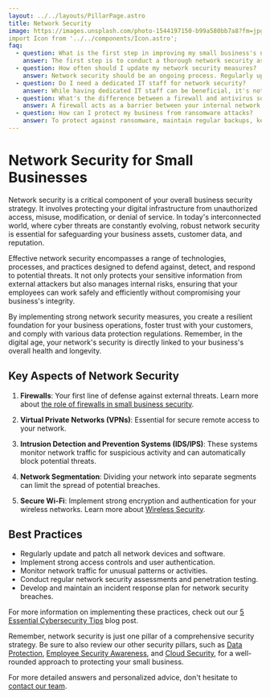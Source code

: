 ```yaml
---
layout: ../../layouts/PillarPage.astro
title: Network Security
image: https://images.unsplash.com/photo-1544197150-b99a580bb7a8?fm=jpg&q=60&w=3000&ixlib=rb-4.0.3&ixid=M3wxMjA3fDB8MHxzZWFyY2h8MTR8fG5ldHdvcmslMjBzZWN1cml0eXxlbnwwfHwwfHx8MA%3D%3D
import Icon from '../../components/Icon.astro';
faq:
  - question: What is the first step in improving my small business's network security?
    answer: The first step is to conduct a thorough network security assessment. This will help you identify vulnerabilities and prioritize your security efforts.
  - question: How often should I update my network security measures?
    answer: Network security should be an ongoing process. Regularly update software and firmware, review your security policies at least quarterly, and conduct penetration testing annually.
  - question: Do I need a dedicated IT staff for network security?
    answer: While having dedicated IT staff can be beneficial, it's not always necessary for small businesses. You can start with managed security services or outsourced IT support to ensure your network is protected.
  - question: What's the difference between a firewall and antivirus software?
    answer: A firewall acts as a barrier between your internal network and external networks, controlling incoming and outgoing network traffic. Antivirus software, on the other hand, detects, prevents, and removes malicious software from your devices.
  - question: How can I protect my business from ransomware attacks?
    answer: To protect against ransomware, maintain regular backups, keep all software updated, use strong spam filters, and train employees to recognize phishing attempts. Also, consider implementing application whitelisting and network segmentation.
---
```


# Network Security for Small Businesses

<div class="card">

Network security is a critical component of your overall business security strategy. It involves protecting your digital infrastructure from unauthorized access, misuse, modification, or denial of service. In today's interconnected world, where cyber threats are constantly evolving, robust network security is essential for safeguarding your business assets, customer data, and reputation.

Effective network security encompasses a range of technologies, processes, and practices designed to defend against, detect, and respond to potential threats. It not only protects your sensitive information from external attackers but also manages internal risks, ensuring that your employees can work safely and efficiently without compromising your business's integrity.

By implementing strong network security measures, you create a resilient foundation for your business operations, foster trust with your customers, and comply with various data protection regulations. Remember, in the digital age, your network's security is directly linked to your business's overall health and longevity.

</div>

## Key Aspects of Network Security

<div class="key-aspects">

1. <Icon name="shield" /> **Firewalls**: Your first line of defense against external threats. Learn more about [the role of firewalls in small business security](/blog/role-of-firewalls).

2. <Icon name="lock" /> **Virtual Private Networks (VPNs)**: Essential for secure remote access to your network.

3. <Icon name="eye" /> **Intrusion Detection and Prevention Systems (IDS/IPS)**: These systems monitor network traffic for suspicious activity and can automatically block potential threats.

4. <Icon name="layers" /> **Network Segmentation**: Dividing your network into separate segments can limit the spread of potential breaches.

5. <Icon name="wifi" /> **Secure Wi-Fi**: Implement strong encryption and authentication for your wireless networks. Learn more about [Wireless Security](/pillars/network-security/wireless-security).

</div>

## Best Practices

- Regularly update and patch all network devices and software.
- Implement strong access controls and user authentication.
- Monitor network traffic for unusual patterns or activities.
- Conduct regular network security assessments and penetration testing.
- Develop and maintain an incident response plan for network security breaches.

For more information on implementing these practices, check out our [5 Essential Cybersecurity Tips](/blog/5-essential-cybersecurity-tips) blog post.

Remember, network security is just one pillar of a comprehensive security strategy. Be sure to also review our other security pillars, such as [Data Protection](/pillars/data-protection), [Employee Security Awareness](/pillars/employee-security-awareness), and [Cloud Security](/pillars/cloud-security), for a well-rounded approach to protecting your small business.

For more detailed answers and personalized advice, don't hesitate to [contact our team](/contact).
